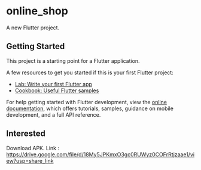 # online_shop

A new Flutter project.

## Getting Started

This project is a starting point for a Flutter application.

A few resources to get you started if this is your first Flutter project:

- [Lab: Write your first Flutter app](https://docs.flutter.dev/get-started/codelab)
- [Cookbook: Useful Flutter samples](https://docs.flutter.dev/cookbook)

For help getting started with Flutter development, view the
[online documentation](https://docs.flutter.dev/), which offers tutorials,
samples, guidance on mobile development, and a full API reference.

## Interested

Download APK.
Link : https://drive.google.com/file/d/18My5JPKmxO3gc0RUWyz0COFrRtjzaae1/view?usp=share_link
